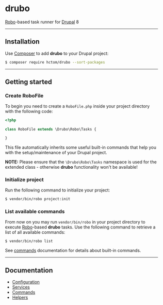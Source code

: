 # drubo

[Robo][robo]-based task runner for [Drupal][drupal] 8

---

## Installation

Use [Composer][composer] to add **drubo** to your Drupal project: 

```sh
$ composer require hctom/drubo --sort-packages
```

---

## Getting started

### Create RoboFile

To begin you need to create a ```RoboFile.php``` inside your project directory 
with the following code:

```php
<?php
 
class RoboFile extends \Drubo\Robo\Tasks {

}
```

This file automatically inherits some useful built-in commands that help you 
with the setup/maintenance of your Drupal project.

**NOTE:** Please ensure that the ```\Drubo\Robo\Tasks``` namespace is used for 
the extended class - otherwise **drubo** functionality won't be available!

### Initialize project

Run the following command to initialize your project:

```sh
$ vendor/bin/robo project:init
```

### List available commands

From now on you may run ```vendor/bin/robo``` in your project directory to 
execute [Robo][robo]-based **drubo** tasks. Use the following command to 
retrieve a list of all available commands:

```sh
$ vendor/bin/robo list
```

See [commands][toc.commands] documentation for details about built-in commands.

---

## Documentation

* [Configuration][toc.configuration]
* [Services][toc.services]
* [Commands][toc.commands]
* [Helpers][toc.helpers]

[composer]: https://getcomposer.org/
[drupal]: https://drupal.org/
[robo]: http://robo.li/
[toc.commands]: docs/commands.md
[toc.configuration]: docs/configuration.md
[toc.helpers]: docs/helpers.md
[toc.services]: docs/services.md
